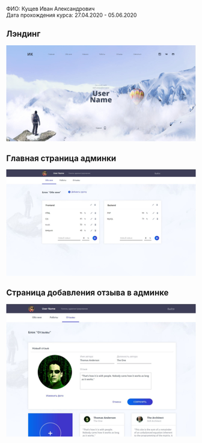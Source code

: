 ФИО: Кущев Иван Александрович    
Дата прохождения курса: 27.04.2020 - 05.06.2020  

## Лэндинг
![Главная страница лендинга](Screenshot1.jpg)  

## Главная страница админки
![Страница админки](Screenshot2.jpg)  

## Страница добавления отзыва в админке
![Страница добавления отзыва в админке](Screenshot3.jpg)  
